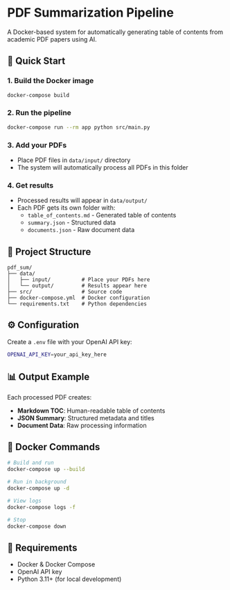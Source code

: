 # PDF Summarization Pipeline

A Docker-based system for automatically generating table of contents from academic PDF papers using AI.

## 🚀 Quick Start

### 1. Build the Docker image

```bash
docker-compose build
```

### 2. Run the pipeline

```bash
docker-compose run --rm app python src/main.py
```

### 3. Add your PDFs

- Place PDF files in `data/input/` directory
- The system will automatically process all PDFs in this folder

### 4. Get results

- Processed results will appear in `data/output/`
- Each PDF gets its own folder with:
  - `table_of_contents.md` - Generated table of contents
  - `summary.json` - Structured data
  - `documents.json` - Raw document data

## 📁 Project Structure

```
pdf_sum/
├── data/
│   ├── input/          # Place your PDFs here
│   └── output/         # Results appear here
├── src/                # Source code
├── docker-compose.yml  # Docker configuration
└── requirements.txt    # Python dependencies
```

## ⚙️ Configuration

Create a `.env` file with your OpenAI API key:

```bash
OPENAI_API_KEY=your_api_key_here
```

## 📊 Output Example

Each processed PDF creates:

- **Markdown TOC**: Human-readable table of contents
- **JSON Summary**: Structured metadata and titles
- **Document Data**: Raw processing information

## 🐳 Docker Commands

```bash
# Build and run
docker-compose up --build

# Run in background
docker-compose up -d

# View logs
docker-compose logs -f

# Stop
docker-compose down
```

## 📝 Requirements

- Docker & Docker Compose
- OpenAI API key
- Python 3.11+ (for local development)
